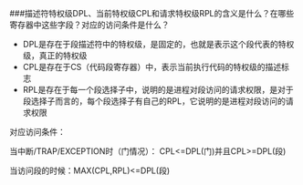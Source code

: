 ###描述符特权级DPL、当前特权级CPL和请求特权级RPL的含义是什么？在哪些寄存器中这些字段？对应的访问条件是什么？ 
-	DPL是存在于段描述符中的特权级，是固定的，也就是表示这个段代表的特权级，真正的特权级
-	CPL是存在于CS（代码段寄存器）中，表示当前执行代码的特权级的描述标志
-	RPL是存在于每一个段选择子中，说明的是进程对段访问的请求权限，是对于段选择子而言的，每个段选择子有自己的RPL，它说明的是进程对段访问的请求权限

对应访问条件：

当中断/TRAP/EXCEPTION时（门情况）：
CPL<=DPL(门)并且CPL>=DPL(段)

当访问段的时候：MAX(CPL,RPL)<=DPL(段)


